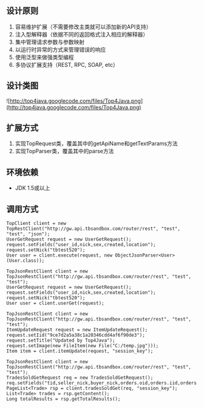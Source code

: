 ## 设计原则 ##
  1. 容易维护扩展（不需要修改主类就可以添加新的API支持）
  1. 注入型解释器（依据不同的返回格式注入相应的解释器）
  1. 集中管理请求参数与参数映射
  1. 以运行时异常的方式来管理错误的响应
  1. 使用泛型来做强类型编程
  1. 多协议扩展支持（REST, RPC, SOAP, etc）
## 设计类图 ##
![http://top4java.googlecode.com/files/Top4Java.png](http://top4java.googlecode.com/files/Top4Java.png)
## 扩展方式 ##
  1. 实现TopRequest类，覆盖其中的getApiName和getTextParams方法
  1. 实现TopParser类，覆盖其中的parse方法
## 环境依赖 ##
  * JDK 1.5或以上
## 调用方式 ##
```
TopClient client = new TopRestClient("http://gw.api.tbsandbox.com/router/rest", "test", "test", "json");
UserGetRequest request = new UserGetRequest();
request.setFields("user_id,nick,sex,created,location");
request.setNick("tbtest520");
User user = client.execute(request, new ObjectJsonParser<User>(User.class));
```
```
TopJsonRestClient client = new TopJsonRestClient("http://gw.api.tbsandbox.com/router/rest", "test", "test");
UserGetRequest request = new UserGetRequest();
request.setFields("user_id,nick,sex,created,location");
request.setNick("tbtest520");
User user = client.userGet(request);
```
```
TopJsonRestClient client = new TopJsonRestClient("http://gw.api.tbsandbox.com/router/rest", "test", "test");
ItemUpdateRequest request = new ItemUpdateRequest();
request.setIid("9ce7d2a5a38c1a20346cdd4af6f90de3");
request.setTitle("Updated by Top4Java");
request.setImage(new FileItem(new File("C:/temp.jpg")));
Item item = client.itemUpdate(request, "session_key");
```

```
TopJsonRestClient client = new TopJsonRestClient("http://gw.api.tbsandbox.com/router/rest", "test", "test");
TradesSoldGetRequest req = new TradesSoldGetRequest();
req.setFields("tid,seller_nick,buyer_nick,orders.oid,orders.iid,orders.title,orders.price");
PageList<Trade> rsp = client.tradesSoldGet(req, "session_key");
List<Trade> trades = rsp.getContent();
Long totalResults = rsp.getTotalResults();
```